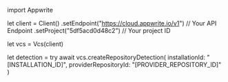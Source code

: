 import Appwrite

let client = Client()
    .setEndpoint("https://cloud.appwrite.io/v1") // Your API Endpoint
    .setProject("5df5acd0d48c2") // Your project ID

let vcs = Vcs(client)

let detection = try await vcs.createRepositoryDetection(
    installationId: "[INSTALLATION_ID]",
    providerRepositoryId: "[PROVIDER_REPOSITORY_ID]"
)

